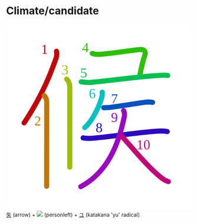 # Climate/candidate
![候](../kanji-colorize/5019.svg)
[矢](矢.md) (arrow) + ![](http://www.kanjidamage.com/assets/radsmall/man-d0fa8d3e87b0dcd06a7777a6693f057bfe7d041f88edfa20c6663c61cf324435.jpg) (personleft) + [ユ](../../Kana/kana-characters/ユ.md) (katakana 'yu' radical) 